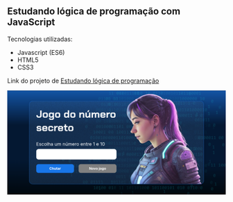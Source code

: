 ## Estudando lógica de programação com JavaScript
Tecnologias utilizadas: 
* Javascript (ES6) 
* HTML5
* CSS3


Link do projeto de [Estudando lógica de programação](https://numero-secreto-r5ekxclwo-gutavo-paulinos-projects.vercel.app/)

![Preview do projeto estudando lógica de programação](/img/preview-logica.png)
